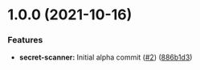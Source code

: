 # 1.0.0 (2021-10-16)


### Features

* **secret-scanner:** Initial alpha commit ([#2](https://github.com/JoshHiles/secret-scanner/issues/2)) ([886b1d3](https://github.com/JoshHiles/secret-scanner/commit/886b1d323da28fdb6e79bd9a108524ce9792bdf1))
